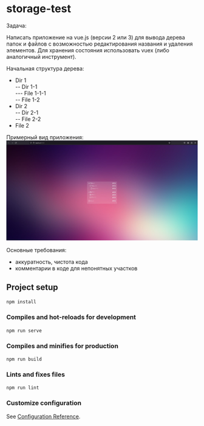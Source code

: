 # storage-test

Задача:
 
Написать приложение на vue.js (версии 2 или 3) для вывода дерева
папок и файлов с возможностью редактирования названия и удаления
элементов. Для хранения состояния использовать vuex (либо
аналогичный инструмент).

Начальная структура дерева:<br>
- Dir 1<br>
-- Dir 1-1<br>
--- File 1-1-1<br>
-- File 1-2<br>
- Dir 2<br>
-- Dir 2-1<br>
-- File 2-2<br>
- File 2<br>

Примерный вид приложения:
![Image alt](https://raw.githubusercontent.com/kiselevich-stas/light-digital/main/photo_5217459562205010176_w.jpg)
 
Основные требования:
- аккуратность, чистота кода
- комментарии в коде для непонятных участков
 

## Project setup
```
npm install
```

### Compiles and hot-reloads for development
```
npm run serve
```

### Compiles and minifies for production
```
npm run build
```

### Lints and fixes files
```
npm run lint
```

### Customize configuration
See [Configuration Reference](https://cli.vuejs.org/config/).
